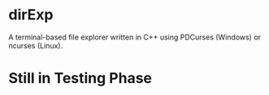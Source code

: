 # dirExp

A terminal-based file explorer written in C++ using PDCurses (Windows) or ncurses (Linux).

# Still in Testing Phase